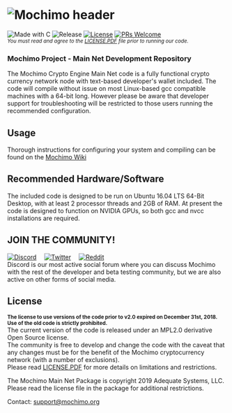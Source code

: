 # ![Mochimo header](https://mochimo.org/wp-content/uploads/2018/06/mochimo-pq-logo.svg)
![Made with C](https://img.shields.io/badge/Made%20with-C-%23.svg?color=%230059ff&style=for-the-badge)
![Release](https://img.shields.io/github/release/mochimodev/mochimo.svg?color=%230059ff&style=for-the-badge)
[![License](https://img.shields.io/badge/license-Modified%20MPL%202.0-%23.svg?color=%230059ff&style=for-the-badge)](LICENSE.PDF)
[![PRs Welcome](https://img.shields.io/badge/PRs-welcome-brightgreen.svg?color=%230059ff&style=for-the-badge)](http://makeapullrequest.com)  
<sup>*You must read and agree to the [LICENSE.PDF](LICENSE.PDF) file prior to running our code.*</sup>

### Mochimo Project - Main Net Development Repository
The Mochimo Crypto Engine Main Net code is a fully functional crypto currency network node with text-based developer's wallet included. The code will compile without issue on most Linux-based gcc compatible machines with a 64-bit long. However please be aware that developer support for troubleshooting will be restricted to those users running the recommended configuration.

## Usage
Thorough instructions for configuring your system and compiling can be found on the [Mochimo Wiki](http://www.mochiwiki.com)

## Recommended Hardware/Software
The included code is designed to be run on Ubuntu 16.04 LTS 64-Bit Desktop, with at least 2 processor threads and 2GB of RAM. At present the code is designed to function on NVIDIA GPUs, so both gcc and nvcc installations are required.

## JOIN THE COMMUNITY!
[![Discord](https://img.shields.io/badge/Mochimo%20Official%20Discord-%23.svg?color=%23505050&style=popout&logo=discord)](https://discord.gg/EHFqS5s)&emsp;
[![Twitter](https://img.shields.io/badge/@mochimocrypto-%23.svg?color=%23505050&style=popout&logo=twitter)](https://twitter.com/mochimocrypto)&emsp;
[![Reddit](https://img.shields.io/badge/r/Mochimo-%23.svg?color=%23505050&style=popout&logo=reddit)](https://www.reddit.com/r/mochimo/)  
Discord is our most active social forum where you can discuss Mochimo with the rest of the developer and beta testing community, but we are also active on other forms of social media.

## License
<sub>**The license to use versions of the code prior to v2.0 expired on December 31st, 2018. Use of the old code is strictly prohibited.**</sub>  
The current version of the code is released under an MPL2.0 derivative Open Source license.  
The community is free to develop and change the code with the caveat that any changes must be for the benefit of the Mochimo cryptocurrency network (with a number of exclusions).  
Please read [LICENSE.PDF](LICENSE.PDF) for more details on limitations and restrictions.

The Mochimo Main Net Package is copyright 2019 Adequate Systems, LLC.  
Please read the license file in the package for additional restrictions.

Contact: support@mochimo.org
